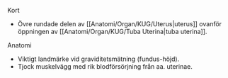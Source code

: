 Kort
- Övre rundade delen av [[Anatomi/Organ/KUG/Uterus|uterus]] ovanför öppningen av [[Anatomi/Organ/KUG/Tuba Uterina|tuba uterina]].

Anatomi
- Viktigt landmärke vid graviditetsmätning (fundus-höjd).
- Tjock muskelvägg med rik blodförsörjning från aa. uterinae.
